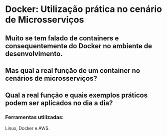 <h1>Docker: Utilização prática no cenário de Microsserviços</h1>


<h2>Muito se tem falado de containers e consequentemente do Docker no ambiente de desenvolvimento.</h2> <h2>Mas qual a real função de um container no cenários de microsserviços?</h2> <h2>Qual a real função e quais exemplos práticos podem ser aplicados no dia a dia?</h2> 
<h3>Ferramentas utilizadas:</h3>
<p>Linux, Docker e AWS.</p>
